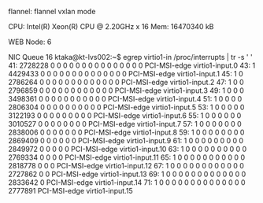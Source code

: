 flannel: flannel vxlan mode 

CPU:
Intel(R) Xeon(R) CPU @ 2.20GHz x 16
Mem:
16470340 kB

WEB Node: 6

NIC Queue 16
ktaka@kt-lvs002:~$ egrep virtio1-in  /proc/interrupts  | tr -s ' '
 41: 2728228 0 0 0 0 0 0 0 0 0 0 0 0 0 0 0 PCI-MSI-edge virtio1-input.0
 43: 1 4429433 0 0 0 0 0 0 0 0 0 0 0 0 0 0 PCI-MSI-edge virtio1-input.1
 45: 1 0 2786264 0 0 0 0 0 0 0 0 0 0 0 0 0 PCI-MSI-edge virtio1-input.2
 47: 1 0 0 2796859 0 0 0 0 0 0 0 0 0 0 0 0 PCI-MSI-edge virtio1-input.3
 49: 1 0 0 0 3498361 0 0 0 0 0 0 0 0 0 0 0 PCI-MSI-edge virtio1-input.4
 51: 1 0 0 0 0 2806304 0 0 0 0 0 0 0 0 0 0 PCI-MSI-edge virtio1-input.5
 53: 1 0 0 0 0 0 3122193 0 0 0 0 0 0 0 0 0 PCI-MSI-edge virtio1-input.6
 55: 1 0 0 0 0 0 0 3010527 0 0 0 0 0 0 0 0 PCI-MSI-edge virtio1-input.7
 57: 1 0 0 0 0 0 0 0 2838006 0 0 0 0 0 0 0 PCI-MSI-edge virtio1-input.8
 59: 1 0 0 0 0 0 0 0 0 2869409 0 0 0 0 0 0 PCI-MSI-edge virtio1-input.9
 61: 1 0 0 0 0 0 0 0 0 0 2849972 0 0 0 0 0 PCI-MSI-edge virtio1-input.10
 63: 1 0 0 0 0 0 0 0 0 0 0 2769334 0 0 0 0 PCI-MSI-edge virtio1-input.11
 65: 1 0 0 0 0 0 0 0 0 0 0 0 2818778 0 0 0 PCI-MSI-edge virtio1-input.12
 67: 1 0 0 0 0 0 0 0 0 0 0 0 0 2727862 0 0 PCI-MSI-edge virtio1-input.13
 69: 1 0 0 0 0 0 0 0 0 0 0 0 0 0 2833642 0 PCI-MSI-edge virtio1-input.14
 71: 1 0 0 0 0 0 0 0 0 0 0 0 0 0 0 2777891 PCI-MSI-edge virtio1-input.15


